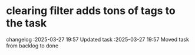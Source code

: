 clearing filter adds tons of tags to the task
===

changelog
:2025-03-27 19:57	Updated task
:2025-03-27 19:57	Moved task from backlog to done